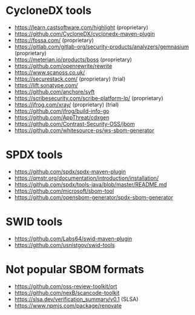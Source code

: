 # CycloneDX tools

- https://learn.castsoftware.com/highlight (proprietary)
- https://github.com/CycloneDX/cyclonedx-maven-plugin
- https://fossa.com/ (proprietary)
- https://gitlab.com/gitlab-org/security-products/analyzers/gemnasium (proprietary)
- https://meterian.io/products/boss (proprietary)
- https://github.com/openrewrite/rewrite
- https://www.scanoss.co.uk/
- https://securestack.com/ (proprietary) (trial)
- https://lift.sonatype.com/
- https://github.com/anchore/syft 
- https://scribesecurity.com/scribe-platform-lp/ (proprietary)
- https://jfrog.com/xray/ (proprietary) (trial)
- https://github.com/jfrog/build-info-go
- https://github.com/AppThreat/cdxgen
- https://github.com/Contrast-Security-OSS/jbom
- https://github.com/whitesource-ps/ws-sbom-generator

# SPDX tools

- https://github.com/spdx/spdx-maven-plugin
- https://qmstr.org/documentation/introduction/installation/
- https://github.com/spdx/tools-java/blob/master/README.md
- https://github.com/microsoft/sbom-tool
- https://github.com/opensbom-generator/spdx-sbom-generator

# SWID tools

- https://github.com/Labs64/swid-maven-plugin
- https://github.com/usnistgov/swid-tools

# Not popular SBOM formats

- https://github.com/oss-review-toolkit/ort
- https://github.com/nexB/scancode-toolkit
- https://slsa.dev/verification_summary/v0.1 (SLSA)
- https://www.npmjs.com/package/renovate
